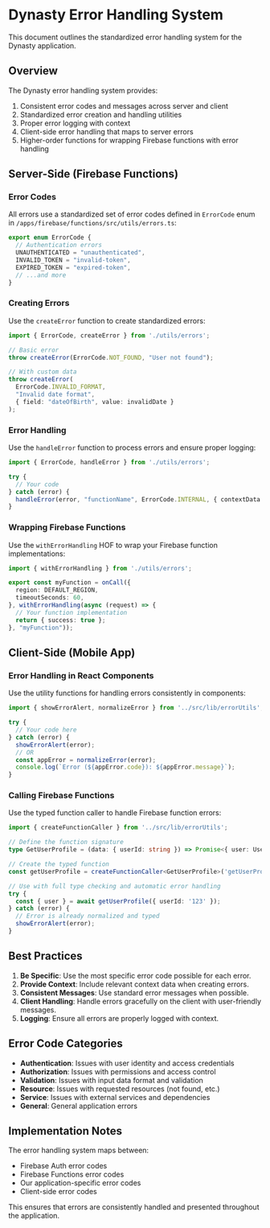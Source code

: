 # Dynasty Error Handling System

This document outlines the standardized error handling system for the Dynasty application.

## Overview

The Dynasty error handling system provides:

1. Consistent error codes and messages across server and client
2. Standardized error creation and handling utilities
3. Proper error logging with context
4. Client-side error handling that maps to server errors
5. Higher-order functions for wrapping Firebase functions with error handling

## Server-Side (Firebase Functions)

### Error Codes

All errors use a standardized set of error codes defined in `ErrorCode` enum in `/apps/firebase/functions/src/utils/errors.ts`:

```typescript
export enum ErrorCode {
  // Authentication errors
  UNAUTHENTICATED = "unauthenticated",
  INVALID_TOKEN = "invalid-token",
  EXPIRED_TOKEN = "expired-token",
  // ...and more
}
```

### Creating Errors

Use the `createError` function to create standardized errors:

```typescript
import { ErrorCode, createError } from './utils/errors';

// Basic error
throw createError(ErrorCode.NOT_FOUND, "User not found");

// With custom data
throw createError(
  ErrorCode.INVALID_FORMAT,
  "Invalid date format",
  { field: "dateOfBirth", value: invalidDate }
);
```

### Error Handling

Use the `handleError` function to process errors and ensure proper logging:

```typescript
import { ErrorCode, handleError } from './utils/errors';

try {
  // Your code
} catch (error) {
  handleError(error, "functionName", ErrorCode.INTERNAL, { contextData: "value" });
}
```

### Wrapping Firebase Functions

Use the `withErrorHandling` HOF to wrap your Firebase function implementations:

```typescript
import { withErrorHandling } from './utils/errors';

export const myFunction = onCall({
  region: DEFAULT_REGION,
  timeoutSeconds: 60,
}, withErrorHandling(async (request) => {
  // Your function implementation
  return { success: true };
}, "myFunction"));
```

## Client-Side (Mobile App)

### Error Handling in React Components

Use the utility functions for handling errors consistently in components:

```typescript
import { showErrorAlert, normalizeError } from '../src/lib/errorUtils';

try {
  // Your code here
} catch (error) {
  showErrorAlert(error);
  // OR
  const appError = normalizeError(error);
  console.log(`Error (${appError.code}): ${appError.message}`);
}
```

### Calling Firebase Functions

Use the typed function caller to handle Firebase function errors:

```typescript
import { createFunctionCaller } from '../src/lib/errorUtils';

// Define the function signature
type GetUserProfile = (data: { userId: string }) => Promise<{ user: UserProfile }>;

// Create the typed function
const getUserProfile = createFunctionCaller<GetUserProfile>('getUserProfile');

// Use with full type checking and automatic error handling
try {
  const { user } = await getUserProfile({ userId: '123' });
} catch (error) {
  // Error is already normalized and typed
  showErrorAlert(error);
}
```

## Best Practices

1. **Be Specific**: Use the most specific error code possible for each error.
2. **Provide Context**: Include relevant context data when creating errors.
3. **Consistent Messages**: Use standard error messages when possible.
4. **Client Handling**: Handle errors gracefully on the client with user-friendly messages.
5. **Logging**: Ensure all errors are properly logged with context.

## Error Code Categories

- **Authentication**: Issues with user identity and access credentials
- **Authorization**: Issues with permissions and access control
- **Validation**: Issues with input data format and validation
- **Resource**: Issues with requested resources (not found, etc.)
- **Service**: Issues with external services and dependencies
- **General**: General application errors

## Implementation Notes

The error handling system maps between:

- Firebase Auth error codes
- Firebase Functions error codes
- Our application-specific error codes
- Client-side error codes

This ensures that errors are consistently handled and presented throughout the application.